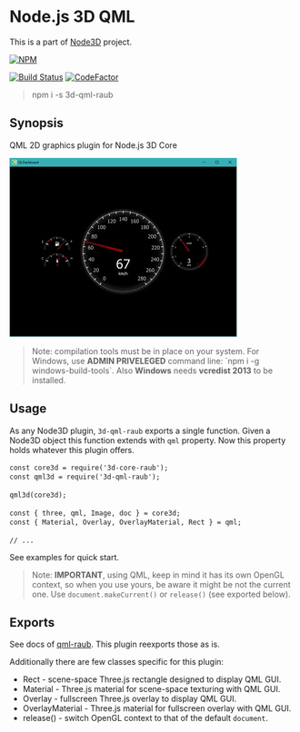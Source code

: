 # Node.js 3D QML

This is a part of [Node3D](https://github.com/node-3d) project.

[![NPM](https://nodei.co/npm/3d-qml-raub.png?compact=true)](https://www.npmjs.com/package/3d-qml-raub)

[![Build Status](https://api.travis-ci.com/node-3d/3d-qml-raub.svg?branch=master)](https://travis-ci.com/node-3d/3d-qml-raub)
[![CodeFactor](https://www.codefactor.io/repository/github/node-3d/3d-qml-raub/badge)](https://www.codefactor.io/repository/github/node-3d/3d-qml-raub)

> npm i -s 3d-qml-raub


## Synopsis

QML 2D graphics plugin for Node.js 3D Core

![Example](examples/screenshot.jpg)

> Note: compilation tools must be in place on your system.
For Windows, use **ADMIN PRIVELEGED** command line:
\`npm i -g windows-build-tools\`.
Also **Windows** needs **vcredist 2013** to be installed.


## Usage

As any Node3D plugin, `3d-qml-raub` exports a single function. Given a Node3D
object this function extends with `qml` property. Now this property holds
whatever this plugin offers.

```
const core3d = require('3d-core-raub');
const qml3d = require('3d-qml-raub');

qml3d(core3d);

const { three, qml, Image, doc } = core3d;
const { Material, Overlay, OverlayMaterial, Rect } = qml;

// ...
```

See examples for quick start.

> Note: **IMPORTANT**, using QML, keep in mind it has its own OpenGL context, so
when you use yours, be aware it might be not the current one.
Use `document.makeCurrent()` or `release()` (see exported below).


## Exports

See docs of [qml-raub](https://github.com/node-3d/qml-raub). This plugin
reexports those as is.

Additionally there are few classes specific for this plugin:
* Rect - scene-space Three.js rectangle designed to display QML GUI.
* Material - Three.js material for scene-space texturing with QML GUI.
* Overlay - fullscreen Three.js overlay to display QML GUI.
* OverlayMaterial - Three.js material for fullscreen overlay with QML GUI.
* release() - switch OpenGL context to that of the default `document`. 
